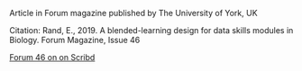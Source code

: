 Article in Forum magazine published by The University of York, UK

Citation:
Rand, E., 2019. A blended-learning design for data skills modules in Biology. Forum Magazine, Issue 46


<p> <a href=""</a> </p>
<p> <a href="https://www.scribd.com/document/435588422/Creating-Learning-Partnerships-UoY-Forum-Issue-46#from_embed"</a> Forum 46 on on Scribd </p>
